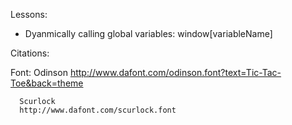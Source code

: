 Lessons:

- Dyanmically calling global variables: window[variableName]



Citations:

Font: 
      Odinson
      http://www.dafont.com/odinson.font?text=Tic-Tac-Toe&back=theme
      
      
      Scurlock
      http://www.dafont.com/scurlock.font





